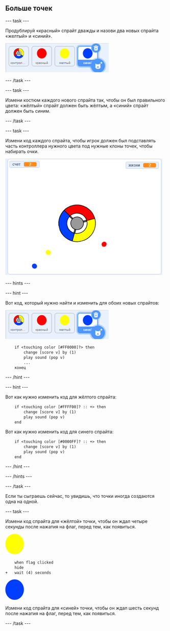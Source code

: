 ## Больше точек

\--- task \---

Продублируй «красный» спрайт дважды и назови два новых спрайта «желтый» и «синий».

![снимок экрана](images/dots-more-dots.png)

\--- /task \---

\--- task \---

Измени костюм каждого нового спрайта так, чтобы он был правильного цвета: «жёлтый» спрайт должен быть жёлтым, а «синий» спрайт должен быть синим.

\--- /task \---

\--- task \---

Измени код каждого спрайта, чтобы игрок должен был подставлять часть контроллера нужного цвета под нужные клоны точек, чтобы набирать очки.

![снимок экрана](images/dots-all-test.png)

\--- hints \---

\--- hint \---

Вот код, который нужно найти и изменить для обоих новых спрайтов:

![снимок экрана](images/dots-more-dots.png)

```blocks3
    if <touching color [#FF0000]?> then
        change [score v] by (1)
        play sound (pop v)
        ...
    конец
```

\--- /hint \---

\--- hint \---

Вот как нужно изменить код для жёлтого спрайта:

```blocks3
    if <touching color [#FFFF00]? :: +> then
        change [score v] by (1)
        play sound (pop v)
    end
```

Вот как нужно изменить код для синего спрайта:

```blocks3
    if <touching color [#0000FF]? :: +> then
        change [score v] by (1)
        play sound (pop v)
    end
```

\--- /hint \---

\--- /hints \---

\--- /task \---

Если ты сыграешь сейчас, то увидишь, что точки иногда создаются одна на одной.

\--- task \---

Измени код спрайта для «жёлтой» точки, чтобы он ждал четыре секунды после нажатия на флаг, перед тем, как появиться.

![Жёлтая точка](images/yellow-sprite.png)

```blocks3
    when flag clicked
    hide
+   wait (4) seconds
```

![Синяя точка](images/blue-sprite.png)

Измени код спрайта для «синей» точки, чтобы он ждал шесть секунд после нажатия на флаг, перед тем, как появиться.

\--- /task \---